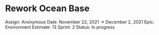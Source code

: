# Rework Ocean Base

Assign: Anonymous
Date: November 22, 2021 → December 2, 2021
Epic: Environment
Estimate: 13
Sprint: 2
Status: In progress